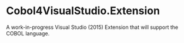 # Cobol4VisualStudio.Extension

A work-in-progress Visual Studio (2015) Extension that will support the COBOL language. 